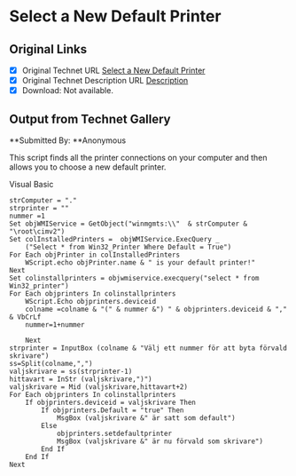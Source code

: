 # Select a New Default Printer

## Original Links

- [x] Original Technet URL [Select a New Default Printer](https://gallery.technet.microsoft.com/acf9cde1-3809-4699-93ce-64f136f543e3)
- [x] Original Technet Description URL [Description](https://gallery.technet.microsoft.com/acf9cde1-3809-4699-93ce-64f136f543e3/description)
- [x] Download: Not available.

## Output from Technet Gallery

**Submitted By: **Anonymous

This script finds all the printer connections on your computer and then allows you to choose a new default printer.

Visual Basic

```
strComputer = "."
strprinter = ""
nummer =1
Set objWMIService = GetObject("winmgmts:\\"  & strComputer & "\root\cimv2")
Set colInstalledPrinters =  objWMIService.ExecQuery _
    ("Select * from Win32_Printer Where Default = True")
For Each objPrinter in colInstalledPrinters
    WScript.echo objPrinter.name & " is your default printer!"
Next
Set colinstallprinters = objwmiservice.execquery("select * from Win32_printer")
For Each objprinters In colinstallprinters
    WScript.Echo objprinters.deviceid
    colname =colname & "(" & nummer &") " & objprinters.deviceid & "," & VbCrLf 
    nummer=1+nummer
    
    Next 
strprinter = InputBox (colname & "Välj ett nummer för att byta förvald skrivare")
ss=Split(colname,",")
valjskrivare = ss(strprinter-1)
hittavart = InStr (valjskrivare,")")
valjskrivare = Mid (valjskrivare,hittavart+2)
For Each objprinters In colinstallprinters
    If objprinters.deviceid = valjskrivare Then
        If objprinters.Default = "true" Then
            MsgBox (valjskrivare &" är satt som default")
        Else
            objprinters.setdefaultprinter
            MsgBox (valjskrivare &" är nu förvald som skrivare")
        End If
    End If
Next
```

